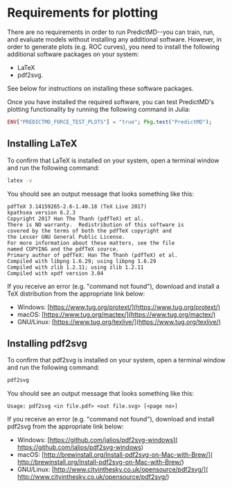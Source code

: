 <!-- Beginning of file -->

# Requirements for plotting

There are no requirements in order to run PredictMD--you can train, run,
and evaluate models without installing any additional software. However, in
order to generate plots (e.g. ROC curves), you need to install the following
additional software packages on your system:
* LaTeX
* pdf2svg.

See below for instructions on installing these software packages.

Once you have installed the required software, you can test PredictMD's
plotting functionality by running the following command in Julia:
```julia
ENV["PREDICTMD_FORCE_TEST_PLOTS"] = "true"; Pkg.test("PredictMD");
```

## Installing LaTeX

To confirm that LaTeX is installed on your system, open a terminal window and
run the following command:
```bash
latex -v
```

You should see an output message that looks something like this:
```
pdfTeX 3.14159265-2.6-1.40.18 (TeX Live 2017)
kpathsea version 6.2.3
Copyright 2017 Han The Thanh (pdfTeX) et al.
There is NO warranty.  Redistribution of this software is
covered by the terms of both the pdfTeX copyright and
the Lesser GNU General Public License.
For more information about these matters, see the file
named COPYING and the pdfTeX source.
Primary author of pdfTeX: Han The Thanh (pdfTeX) et al.
Compiled with libpng 1.6.29; using libpng 1.6.29
Compiled with zlib 1.2.11; using zlib 1.2.11
Compiled with xpdf version 3.04
```
If you receive an error (e.g. "command not found"), download and install a
TeX distribution from the appropriate link below:
* Windows: [https://www.tug.org/protext/](https://www.tug.org/protext/)
* macOS: [https://www.tug.org/mactex/](https://www.tug.org/mactex/)
* GNU/Linux: [https://www.tug.org/texlive/](https://www.tug.org/texlive/)

## Installing pdf2svg

To confirm that pdf2svg is installed on your system, open a terminal window
and run the following command:
```bash
pdf2svg
```

You should see an output message that looks something like this:
```
Usage: pdf2svg <in file.pdf> <out file.svg> [<page no>]
```
If you receive an error (e.g. "command not found"), download and install
pdf2svg from the appropriate link below:
* Windows: [https://github.com/jalios/pdf2svg-windows](
    https://github.com/jalios/pdf2svg-windows)
* macOS: [http://brewinstall.org/Install-pdf2svg-on-Mac-with-Brew/](
    http://brewinstall.org/Install-pdf2svg-on-Mac-with-Brew/)
* GNU/Linux: [http://www.cityinthesky.co.uk/opensource/pdf2svg/](
    http://www.cityinthesky.co.uk/opensource/pdf2svg/)

<!-- End of file -->
